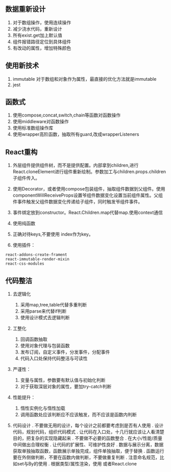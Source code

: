 ## 数据重新设计
1. 对于数组操作，使用连续操作
2. 减少浇水代码，重新设计
3. 所有exist.get加上默认值
4. 组件报错路径定位到具体组件
5. 有改动的属性，增加特殊颜色

## 使用新技术
1. immutable
    对于数组和对象作为属性，最直接的优化方法就是immutable
2. jest

## 函数式
1. 使用compose,concat,switch,chain等函数对函数操作
2. 使用middleware对函数操作
3. 使用标准数组操作库
4. 使用wrapper高阶函数，抽取所有guard,改成wrapperListeners

## React重构
1. 外层组件提供组件树，而不是提供配置。内部拿到children,进行React.cloneElement进行组件重新绘制。参数加工与children.props.children子组件传入。

2. 使用Decorator，或者使用compose包装组件，抽取组件数据到父组件。使用componentWillReceiveProps设置爷组件数据变化设置当前组件属性。父组件事件触发父组件数据变化传递给子组件，同时触发爷组件事件。

3. 事件绑定放到constructor。React.Children.map代替map.使用context通信

4. 使用纯函数

5. 正确对待keys,不要使用 index作为key。

6. 使用插件：
```
react-addons-create-frament
react-immutable-render-mixin
react-css-modules
```

## 代码整洁
1. 去逻辑化
    1. 采用map,tree,table代替多重判断
    2. 采用parse来代替if判断
    3. 使用设计模式去逻辑判断

1. 工整化
    1. 回调函数抽取
    2. 使用对象代理与包装函数
    3. 发布订阅，自定义事件，分发事件，分配事件
    4. 代码入口处保持代码整洁与可读性

1. 严谨性：
    1. 变量与属性，参数要有默认值与初始化判断
    2. 对于获取深层对象的属性，要加try-catch判断

1. 性能提升：
    1. 惰性实例化与惰性加载
    2. 调用函数处应该判断应不应该触发，而不应该是函数内判断

1. 代码设计
    . 不要做无用的设计，每个设计之前都要考虑到是否有人使用
    . 设计代码，规划代码，组织代码模式
    . 让代码在入口处，十几行就应该让人看清楚目的，把复杂的实现隐藏起来
    . 不要做不必要的函数整合
    . 在大小/性能/质量中间做出合理权衡
    . 让代码的扩展性、可维护性良好
    . 数据与展示分离，数据获取单独抽取函数，函数展示单独完成，组件单独抽取，便于替换
    . 函数运行要在外侧做判断，不要在函数内做判断，不要做重复判断
    . 注意命名规范，比如set与By的使用
    . 根据类型/属性渲染，使用<Component /> 或者React.clone